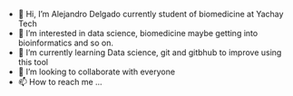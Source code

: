 - 👋 Hi, I’m Alejandro Delgado currently student of biomedicine at Yachay Tech
- 👀 I’m interested in data science, biomedicine maybe getting into bioinformatics and so on.
- 🌱 I’m currently learning Data science, git and gitbhub to improve using this tool
- 💞️ I’m looking to collaborate with everyone
- 📫 How to reach me ...

<!---
alejandrodf1/alejandrodf1 is a ✨ special ✨ repository because its `README.md` (this file) appears on your GitHub profile.
You can click the Preview link to take a look at your changes.
--->
